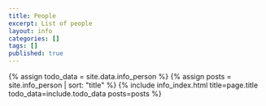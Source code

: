 ```yaml
---
title: People
excerpt: List of people
layout: info
categories: []
tags: []
published: true
---
```


{% assign todo_data = site.data.info_person %}
{% assign posts = site.info_person | sort: "title" %}
{% include info_index.html title=page.title todo_data=include.todo_data posts=posts %}
